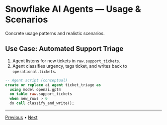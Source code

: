 # Snowflake AI Agents — Usage & Scenarios

Concrete usage patterns and realistic scenarios.


## Use Case: Automated Support Triage
1. Agent listens for new tickets in `raw.support_tickets`.
2. Agent classifies urgency, tags ticket, and writes back to `operational.tickets`.

```sql
-- Agent script (conceptual)
create or replace ai agent ticket_triage as
  using model openai.gpt4
  on table raw.support_tickets
  when new_rows > 0
  do call classify_and_write();
```

---

[Previous](./3-setup.md) • [Next](./5-testing-and-validation.md)
